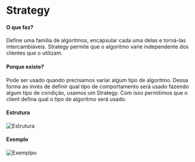 # Strategy

#### O que faz?

Define uma família de algoritmos, encapsular cada uma delas e
torná-las intercambiáveis. Strategy permite que o algoritmo varie
independente dos clientes que o utilizam.

#### Porque existe?

Pode ser usado quando precisamos variar algum tipo de algoritmo.
Dessa forma ao invés de definir qual tipo de comportamento
será usado fazendo algum tipo de condição, usamos um Strategy.
Com isso permitimos que o client defina qual o tipo de algoritmo
será usado.

#### Estrutura

![Estrutura](https://i.ibb.co/4SgH9tx/estrutura-strategy.png)

#### Exemplo

![Exemplpo](https://i.ibb.co/SRZ8NSr/exemplo-strategy.png)
